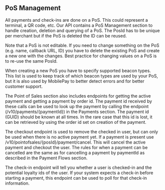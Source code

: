 ## <a name="pos_management"></a>PoS Management

All payments and check-ins are done on a PoS. This could represent a terminal, a QR code, etc. Our API contains a PoS Management section to handle creation, deletion and querying of a PoS. The PosId has to be unique per merchant but if the PoS is deleted the ID can be reused.

Note that a PoS is not editable. If you need to change something on the PoS (e.g. name, callback URL, ID) you have to delete the existing PoS and create a new one with the changes. Best practice for changing values on a PoS is to re-use the same PosId.

When creating a new PoS you have to specify supported beacon types. This list is used to keep track of which beacon types are used by your PoS, but it is also used by MobilePay to better detect errors and for better customer support.

The Point of Sales section also includes endpoints for getting the active payment and getting a payment by order id. The payment id received by these calls can be used to look up the payment by calling the endpoint (/v10/payments/{paymentId}) in the Payments section. The payment id (GUID) should be known at all times. In the rare case that this id is lost, it can be retrieved by using the order id set on creation of the payment.

The checkout endpoint is used to remove the checked in user, but can only be used when there is no active payment yet. If a payment is present use /v10/pointofsales/{posId}/payment/cancel. This will cancel the active payment and checkout the user. The rules for when a payment can be cancelled are the same as for cancelling a payment by paymentId as described in the Payment Flows section.

The check-in endpoint will tell you whether a user is checked-in and the potential loyalty ids of the user. If your system expects a check-in before starting a payment, this endpoint can be used to poll for that check-in information.

